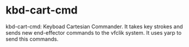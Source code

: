 kbd-cart-cmd
============

kbd-cart-cmd: Keyboad Cartesian Commander. It takes key strokes and sends new end-effector commands to the vfclik system. It uses yarp to send this commands.
